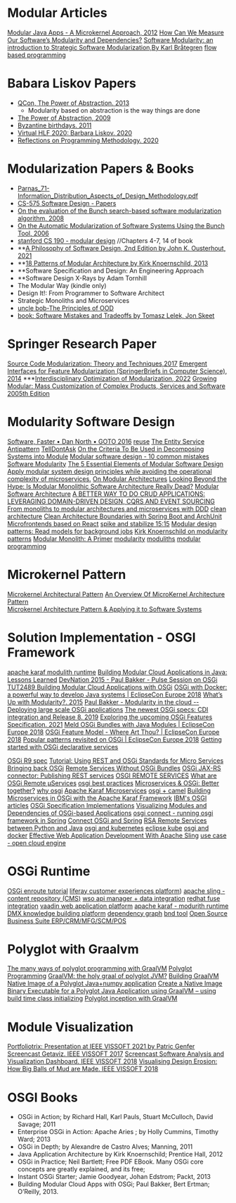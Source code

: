 # Modular Articles
[Modular Java Apps - A Microkernel Approach, 2012](https://dzone.com/articles/modular-java-apps-microkernel)
[How Can We Measure Our Software’s Modularity and Dependencies?](https://betterprogramming.pub/inside-software-modularity-and-related-metrics-2e5af2b447dc)
[Software Modularity: an introduction to Strategic Software Modularization,By Karl Bråtegren](https://www.modularmanagement.com/blog/software-modularity)
[flow based programming](https://jpaulm.github.io/fbp/index.html)


# Babara Liskov Papers 
- [QCon, The Power of Abstraction. 2013](https://www.infoq.com/presentations/programming-abstraction-liskov/)
  - Modularity based on abstraction is the way things are done
- [The Power of Abstraction, 2009](https://pmg.csail.mit.edu/~liskov/turing-09-5.pdf)
- [Byzantine birthdays. 2011](http://www.cs4fn.org/faulttolerance/byzantinebirthdays.php)
- [Virtual HLF 2020: Barbara Liskov. 2020](https://tomrocksmaths.com/2020/10/05/virtual-hlf-2020-barbara-liskov/)
- [Reflections on Programming Methodology. 2020](https://nsf.gov/attachments/301679/public/turing-nsf-20.pdf)


# Modularization Papers & Books
- [Parnas_71-Information_Distribution_Aspects_of_Design_Methodology.pdf](https://github.com/ArchitectingSoftware/CS575-SoftwareDesign/blob/master/Papers/Parnas_71-Information_Distribution_Aspects_of_Design_Methodology.pdf)
- [CS-575 Software Design - Papers](https://github.com/ArchitectingSoftware/CS575-SoftwareDesign/tree/master/Papers)
- [On the evaluation of the Bunch search-based software modularization algorithm, 2008](https://www.cs.drexel.edu/~bmitchell/assets/pubs/JSC07.pdf)
- [On the Automatic Modularization of Software Systems Using the Bunch Tool, 2006](https://www.cs.drexel.edu/~bmitchell/assets/pubs/TSE-0035-0304.pdf)
- [stanford CS 190 - modular design](https://web.stanford.edu/~ouster/cgi-bin/cs190-winter18/lecture.php?topic=modularDesign) //Chapters 4-7, 14 of book
- **[A Philosophy of Software Design, 2nd Edition by John K. Ousterhout, 2021](https://www.amazon.com/Philosophy-Software-Design-2nd-ebook/dp/B09B8LFKQL/ref=tmm_kin_swatch_0?_encoding=UTF8&qid=&sr=)
- **[18 Patterns of Modular Architecture by Kirk Knoernschild, 2013](https://dzone.com/asset/download/38831)
- **Software Specification and Design: An Engineering Approach
- **Software Design X-Rays  by Adam Tornhill
- The Modular Way (kindle only)
- Design It!: From Programmer to Software Architect
- Strategic Monoliths and Microservices
- [uncle bob-The Principles of OOD](http://butunclebob.com/ArticleS.UncleBob.PrinciplesOfOod)
- [book: Software Mistakes and Tradeoffs by Tomasz Lelek, Jon Skeet](https://www.amazon.com/Software-Mistakes-Tradeoffs-programming-decisions/dp/1617299200/ref=sr_1_1?crid=33WMJHPW2FWFT&keywords=Software+Mistakes+and+Tradeoffs+by+Tomasz+Lelek&qid=1659366563&sprefix=software+mistakes+and+tradeoffs+by+tomasz+lelek%2Caps%2C646&sr=8-1)

# Springer Research Paper
[Source Code Modularization: Theory and Techniques,2017](https://www.amazon.com/Source-Code-Modularization-Theory-Techniques/dp/3319633449/ref=sr_1_1?keywords=software+modularization&qid=1659424078&sr=8-1&ufe=app_do%3Aamzn1.fos.006c50ae-5d4c-4777-9bc0-4513d670b6bc)
[Emergent Interfaces for Feature Modularization (SpringerBriefs in Computer Science), 2014](https://www.amazon.com/Emergent-Interfaces-Modularization-SpringerBriefs-Computer/dp/3319114921/ref=sr_1_4?keywords=software+modularization&qid=1659424078&sr=8-4)
***[Interdisciplinary Optimization of Modularization, 2022](https://www.amazon.com/Interdisciplinary-Optimization-Modularization-Marvin-Caspar/dp/3346553035/ref=sr_1_5?keywords=software+modularization&qid=1659424078&sr=8-5&ufe=app_do%3Aamzn1.fos.006c50ae-5d4c-4777-9bc0-4513d670b6bc)
[Growing Modular: Mass Customization of Complex Products, Services and Software 2005th Edition](https://www.amazon.com/Growing-Modular-Customization-Products-Services/dp/3540239596/ref=sr_1_14?keywords=software+modularization&qid=1659424154&sr=8-14&ufe=app_do%3Aamzn1.fos.006c50ae-5d4c-4777-9bc0-4513d670b6bc)

# Modularity Software Design
[Software, Faster • Dan North • GOTO 2016](https://www.youtube.com/watch?v=USc-yLHXNUg&t=948s)
[reuse](https://jessitron.com/2017/02/23/reuse/)
[The Entity Service Antipattern](https://www.michaelnygard.com/blog/2017/12/the-entity-service-antipattern/)
[TellDontAsk](https://martinfowler.com/bliki/TellDontAsk.html)
[On the Criteria To Be Used in Decomposing Systems into Module](https://www.win.tue.nl/~wstomv/edu/2ip30/references/criteria_for_modularization.pdf)
[Modular software design - 10 common mistakes](https://appunite.com/blog/modular-software-design-mistakes)
[Software Modularity](https://www.modularmanagement.com/blog/software-modularity)
[The 5 Essential Elements of Modular Software Design](https://www.genui.com/resources/5-essential-elements-of-modular-software-design)
[Apply modular system design principles while avoiding the operational complexity of microservices.](https://www.oreilly.com/radar/modules-vs-microservices/)
[On Modular Architectures](https://medium.com/on-software-architecture/on-modular-architectures-53ec61f88ff4)
[Looking Beyond the Hype: Is Modular Monolithic Software Architecture Really Dead?](https://towardsdatascience.com/looking-beyond-the-hype-is-modular-monolithic-software-architecture-really-dead-e386191610f8)
[Modular Software Architecture](https://www.tutisani.com/software-architecture/modular-software-architecture.html)
[A BETTER WAY TO DO CRUD APPLICATIONS: LEVERAGING DOMAIN-DRIVEN DESIGN, CQRS AND EVENT SOURCING](https://blog.tekaris.com/blog/tag/software-architecture/)
[From monoliths to modular architectures and microservices with DDD](https://jaxlondon.com/blog/from-monoliths-to-modular-architectures-and-microservices-with-ddd/)
[clean architecture](https://pereiren.medium.com/clean-architecture-series-part-1-f34ef6b04b62)
[Clean Architecture Boundaries with Spring Boot and ArchUnit](https://reflectoring.io/java-components-clean-boundaries/)
[Microfrontends based on React](https://dev.to/florianrappl/microfrontends-based-on-react-4oo9)
[spike and stabilize 15:15](https://www.youtube.com/watch?v=USc-yLHXNUg&t=948s)
[Modular design patterns: Read models for background jobs](https://mkaszubowski.com/2021/03/27/modular-design-read-models-background-jobs.html)
[Kirk Knoernschild on modularity patterns](https://www.youtube.com/watch?v=zH4_A1rtES8)
[Modular Monolith: A Primer](http://www.kamilgrzybek.com/design/modular-monolith-primer/)
[modularity](https://www.infoq.com/articles/monolith-defense-part-1/)
[moduliths](https://github.com/moduliths/moduliths)
[modular programming](https://en.wikipedia.org/wiki/Modular_programming)

# Microkernel Pattern
[Microkernel Architectural Pattern](https://www.youtube.com/watch?v=h3icQDMRLd8)
[An Overview Of MicroKernel Architecture Pattern](https://www.c-sharpcorner.com/article/an-overview-of-microkernel-architecture-pattern/)  
[Microkernel Architecture Pattern & Applying it to Software Systems](https://www.viralpatel.net/microkernel-architecture-pattern-apply-software-systems/)

# Solution Implementation - OSGI Framework
[apache karaf modulith runtime](https://karaf.apache.org/)
[Building Modular Cloud Applications in Java: Lessons Learned](https://www.youtube.com/watch?v=qiyTCWVj3I4)
[DevNation 2015 - Paul Bakker - Pulse Session on OSGi](https://www.youtube.com/watch?v=nhYR5MOe7RY)
[TUT2489 Building Modular Cloud Applications with OSGi](https://www.youtube.com/watch?v=M-G08yYpYtQ)
[OSGi with Docker: a powerful way to develop Java systems | EclipseCon Europe 2018](https://www.youtube.com/watch?v=WHr0RJI-hyc)
[What’s Up with Modularity?. 2015](https://www.youtube.com/watch?v=A1KBoyA1MYY)
[Paul Bakker - Modularity in the cloud -- Deploying large scale OSGi applications](https://www.youtube.com/watch?v=A96EM6GFzfM)
[The newest OSGi specs: CDI integration and Release 8. 2019](https://www.youtube.com/watch?v=tq2EmfA2cS4&list=PLB8zAf6LF-ht1V69bLyA0g0nlr_GaxPw1)
[Exploring the upcoming OSGi Features Specification. 2021](https://www.youtube.com/watch?v=WMALtqjX9dI)
[Meld OSGi Bundles with Java Modules | EclipseCon Europe 2018](https://www.youtube.com/watch?v=bpihHOa_0AM)
[OSGi Feature Model - Where Art Thou? | EclipseCon Europe 2018](https://www.youtube.com/watch?v=7zJSMgRnGe0)
[Popular patterns revisited on OSGi | EclipseCon Europe 2018](https://www.youtube.com/watch?v=PS2Ll6q1G-U)
[Getting started with OSGi declarative services](https://www.youtube.com/watch?v=dgcSu-ylCLE&t=1363s)

[OSGi R9 spec](https://osgi.github.io/osgi/cmpn/introduction.html)
[Tutorial: Using REST and OSGi Standards for Micro Services](https://wiki.eclipse.org/Tutorial:_Using_REST_and_OSGi_Standards_for_Micro_Services)
[Bringing back OSGi](https://andreybleme.com/2018-10-06/bringing-back-osgi/)
[Remote Services Without OSGi Bundles](https://dzone.com/articles/remote-services-without-osgi-bundles)
[OSGi JAX-RS connector: Publishing REST services](https://eclipsesource.com/blogs/2012/01/23/an-osgi-jax-rs-connector-part-1-publishing-rest-services/)
[OSGI REMOTE SERVICES](https://vdocuments.net/osgi-remote-services.html)
[What are OSGi Remote µServices](https://techblog.smc.it/en/2020-07-31/cosa-sono-osgi-remote-services)
[osgi best practices](https://www.youtube.com/watch?v=6_UU90fSYTk)
[Microservices & OSGi: Better together?](https://www.youtube.com/watch?v=y_dg5MPbaX8)
[why osgi](https://developers.redhat.com/blog/2016/04/05/should-i-learn-osgi-whats-the-point-2#)
[Apache Karaf Microservices](https://dzone.com/articles/apache-karaf-microservices)
[osgi + camel](https://lucian-davitoiu.medium.com/a-camel-project-example-with-java-beans-and-osgi-blueprint-in-karaf-5dc172e09829)
[Building Microservices in OSGi with the Apache Karaf Framework](https://www.exoscale.com/syslog/building-microservices-in-osgi-with-the-apache-karaf-framework/)
[IBM's OSGI articles](https://developer.ibm.com/series/osgi-demystified-article-series/)
[OSGi Specification Implementations](https://en.wikipedia.org/wiki/OSGi_Specification_Implementations)
[Visualizing Modules and Dependencies of OSGi-based Applications](https://elib.dlr.de/110129/1/vissoft-toolpaper-osgivis_SeiderEtAl.pdf)
[osgi connect - running osgi framework in Spring](https://github.com/osgi/design/blob/main/rfps/rfp-0143-OSGiConnect.pdf)
[Connect OSGi and Spring](https://www.youtube.com/watch?v=coQ88MWPdvg&t=1613s)
[RSA Remote Services between Python and Java](https://ipopo.readthedocs.io/en/1.0.1/tutorials/rsa_pythonjava.html)
[osgi and kubernetes](http://paulbakker.io/amdatu/amdatu-kubernetes-api/)
[eclipse kube](https://www.eclipse.org/jkube/)
[osgi and docker](http://paulbakker.io/docker/docker-osgi/)
[Effective Web Application Development With Apache Sling](https://www.youtube.com/watch?v=epeSoVEFF90)
[use case - open cloud engine](https://www.slideshare.net/pongsor/osgi-based-cloud-system-architecture-open-cloud-engine)


# OSGi Runtime
[OSGi enroute tutorial](https://enroute.osgi.org/)
[liferay customer experiences platform](https://github.com/liferay))
[apache sling - content repository (CMS)](https://sling.apache.org/)
[wso api manager + data integration](https://github.com/wso2/product-apim)
[redhat fuse integration](https://developers.redhat.com/products/fuse/overview)
[vaadin web application platform](https://github.com/vaadin)
[apache karaf - modurith runtime](https://karaf.apache.org/)
[DMX knowledge building platform](https://github.com/dmx-systems/dmx-platform)
[dependency graph](https://github.com/amitjoy/dependency-graph-osgi)
[bnd tool](https://github.com/bndtools/bnd)
[Open Source Business Suite ERP/CRM/MFG/SCM/POS](https://github.com/idempiere/idempiere)


# Polyglot with Graalvm
[The many ways of polyglot programming with GraalVM](https://medium.com/graalvm/3-ways-to-polyglot-with-graalvm-fb28c1542b45)
[Polyglot Programming](https://www.graalvm.org/22.1/reference-manual/polyglot-programming/)
[GraalVM: the holy graal of polyglot JVM?](https://www.transposit.com/devops-blog/devops/2019.01.02-graalvm-holy/)
[Building GraalVM Native Image of a Polyglot Java+numpy application](https://faun.pub/building-graalvm-native-image-of-a-polyglot-java-numpy-application-a7288740409e)
[Create a Native Image Binary Executable for a Polyglot Java Application using GraalVM – using build time class initializing](https://technology.amis.nl/languages/create-a-native-image-binary-executable-for-a-polyglot-java-application-using-graalvm/)
[Polyglot inception with GraalVM](https://deepu.tech/polyglot-showdown-with-graalvm/)


# Module Visualization
[Portfoliotrix: Presentation at IEEE VISSOFT 2021 by Patric Genfer](https://www.youtube.com/watch?v=SCC0kUri1UQ)
[Screencast Getaviz. IEEE VISSOFT 2017](https://www.youtube.com/watch?v=OOEQNhyTrLo)
[Screencast Software Analysis and Visualization Dashboard. IEEE VISSOFT 2018](https://www.youtube.com/watch?v=OOEQNhyTrLo)
[Visualising Design Erosion: How Big Balls of Mud are Made. IEEE VISSOFT 2018](https://www.youtube.com/watch?v=RBgQnE-ozQQ)

# OSGI Books
- OSGi in Action; by Richard Hall, Karl Pauls, Stuart McCulloch, David Savage; 2011
- Enterprise OSGi in Action: Apache Aries ; by Holly Cummins, Timothy Ward; 2013
- OSGi in Depth; by Alexandre de Castro Alves; Manning, 2011
- Java Application Architecture by Kirk Knoernschild; Prentice Hall, 2012
- OSGi in Practice; Neil Bartlett; Free PDF EBook. Many OSGi core concepts are greatly explained, and its free;
- Instant OSGi Starter; Jamie Goodyear, Johan Edstrom; Packt, 2013
- Building Modular Cloud Apps with OSGi; Paul Bakker, Bert Ertman; O’Reilly, 2013.